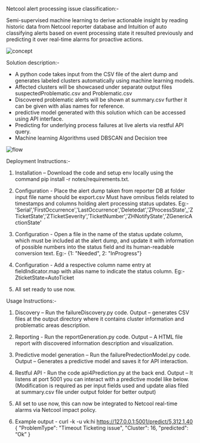 Netcool alert processing issue classification:-

Semi-supervised machine learning to derive actionable insight by reading historic data from Netcool reporter database and Intuition of auto classifying alerts based on event processing state it resulted previously and predicting it over real-time alarms for proactive actions.

![concept](https://github.com/vishnuk88/processFailDiscovery/blob/master/img/concept.png)

Solution description:-

- A python code takes input from the CSV file of the alert dump and generates labeled clusters automatically using machine learning models. 
- Affected clusters will be showcased under separate output files  suspectedProblematic.csv and Problematic.csv
- Discovered problematic alerts will be shown at summary.csv further it can be given with alias names for reference.
- predictive model generated with this solution which can be accessed using API interface.
- Predicting for underlying process failures at live alerts via restful API query.  
- Machine learning Algorithms used DBSCAN and Decision tree

![flow](https://github.com/vishnuk88/processFailDiscovery/blob/master/img/flow.png)

Deployment Instructions:-

1. Installation – Download the code and setup env locally using the command 
    pip install -r notes/requirements.txt.

2. Configuration - Place the alert dump taken from reporter DB at folder input file name should be export.csv
  Must have omnibus fields related to timestamps and columns holding alert processing status updates.
Eg:-'Serial','FirstOccurrence','LastOccurrence','Deletedat','ZProcessState',,'ZTicketState','ZTicketSeverity','TicketNumber','ZHNotifyState','ZGenericActionState'

3.  Configuration - Open a file in the name of the status update column, which must be included at the alert dump, and update it with information of possible numbers into the status field and its human-readable conversion text. 
  Eg:- {1: "Needed", 2: "InProgress"}

4.  Configuration - Add a respective column name entry at fieldIndicator.map with alias name to indicate the status column.
    Eg:- ZticketState=AutoTicket

5.  All set ready to use now.

Usage Instructions:-

1. Discovery – Run the failureDiscovery.py code.
    Output  – generates CSV files at the output directory where it contains cluster information and problematic areas description.

2. Reporting  - Run the reportGeneration.py code.
    Output  – A HTML file report with discovered information description and visualization. 

3.  Predictive model generation – Run the failurePredectionModel.py code.
     Output  – Generates a predictive model and saves it for API interaction.

4.  Restful API  - Run the code api4Prediction.py at the back end.
     Output  – It listens at port 5001 you can interact with a predictive model like below. 
     (Modification is required as per input fields used and update alias filed at summary.csv file under output folder for better output)

5.  All set to use now, this can now be integrated to Netcool real-time alarms via Netcool impact policy.

6. Example output - curl -k -u vk:hi https://127.0.0.1:5001/predict/5,312,1,40
{
  "ProblemType": "Timeout Ticketing issue",
  "Cluster": 16,
  "predicted": “Ok”
}
